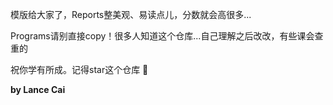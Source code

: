 模版给大家了，Reports整美观、易读点儿，分数就会高很多...

Programs请别直接copy！很多人知道这个仓库...自己理解之后改改，有些课会查重的

祝你学有所成。记得star这个仓库 🚀

**by Lance Cai**